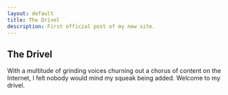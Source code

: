 ```yaml
---
layout: default
title: The Drivel 
description: First official post of my new site.
---
```


The Drivel
-------------
With a multitude of grinding voices churning out a chorus of content on the Internet, I felt nobody would mind my squeak being added. Welcome to my drivel.
